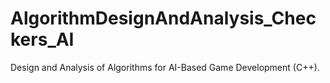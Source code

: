 # AlgorithmDesignAndAnalysis_Checkers_AI
Design and Analysis of Algorithms for AI-Based Game Development (C++).
